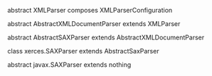 
abstract XMLParser composes XMLParserConfiguration

abstract AbstractXMLDocumentParser extends XMLParser

abstract AbstractSAXParser extends AbstractXMLDocumentParser

class xerces.SAXParser extends AbstractSaxParser

abstract javax.SAXParser extends nothing


